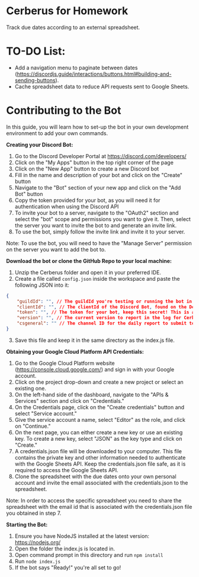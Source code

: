 # Cerberus for Homework
Track due dates according to an external spreadsheet.

# TO-DO List:
- Add a navigation menu to paginate between dates (https://discordjs.guide/interactions/buttons.html#building-and-sending-buttons).
- Cache spreadsheet data to reduce API requests sent to Google Sheets.

# Contributing to the Bot
In this guide, you will learn how to set-up the bot in your own development environment to add your own commands.

**Creating your Discord Bot:**
1. Go to the Discord Developer Portal at https://discord.com/developers/
2. Click on the "My Apps" button in the top right corner of the page
3. Click on the "New App" button to create a new Discord bot
4. Fill in the name and description of your bot and click on the "Create" button
5. Navigate to the "Bot" section of your new app and click on the "Add Bot" button
6. Copy the token provided for your bot, as you will need it for authentication when using the Discord API
7. To invite your bot to a server, navigate to the "OAuth2" section and select the "bot" scope and permissions you want to give it. Then, select the server you want to invite the bot to and generate an invite link.
8. To use the bot, simply follow the invite link and invite it to your server.

Note: To use the bot, you will need to have the "Manage Server" permission on the server you want to add the bot to.

**Download the bot or clone the GitHub Repo to your local machine:**
1. Unzip the Cerberus folder and open it in your preferred IDE.
2. Create a file called `config.json` inside the workspace and paste the following JSON into it:
```json
{
	"guildId": "", // The guildId you're testing or running the bot in, i.e your server.
	"clientId": "", // The clientId of the Discord Bot, found on the Developer Portal.
	"token": "", // The token for your bot, keep this secret! This is also obtained on the Developer Portal.
	"version": "", // The current version to report in the log for Cerberus.
	"csgeneral": "" // The channel ID for the daily report to submit to.
}
```
3. Save this file and keep it in the same directory as the index.js file.

**Obtaining your Google Cloud Platform API Credentials:**
1. Go to the Google Cloud Platform website (https://console.cloud.google.com/) and sign in with your Google account.
2. Click on the project drop-down and create a new project or select an existing one.
3. On the left-hand side of the dashboard, navigate to the "APIs & Services" section and click on "Credentials."
4. On the Credentials page, click on the "Create credentials" button and select "Service account."
5. Give the service account a name, select "Editor" as the role, and click on "Continue."
6. On the next page, you can either create a new key or use an existing key. To create a new key, select "JSON" as the key type and click on "Create."
7. A credentials.json file will be downloaded to your computer. This file contains the private key and other information needed to authenticate with the Google Sheets API. Keep the credentials.json file safe, as it is required to access the Google Sheets API. 
8. Clone the spreadsheet with the due dates onto your own personal account and invite the email associated with the credentials.json to the spreadsheet.

Note: In order to access the specific spreadsheet you need to share the spreadsheet with the email id that is associated with the credentials.json file you obtained in step 7.

**Starting the Bot:**
1. Ensure you have NodeJS installed at the latest version: https://nodejs.org/
2. Open the folder the index.js is located in.
3. Open command prompt in this directory and run `npm install`
4. Run `node index.js`
5. If the bot says "Ready!" you're all set to go!

